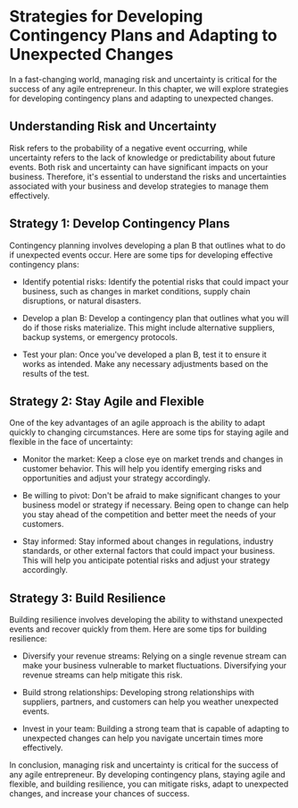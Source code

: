 Strategies for Developing Contingency Plans and Adapting to Unexpected Changes
================================================================================================================================================

In a fast-changing world, managing risk and uncertainty is critical for the success of any agile entrepreneur. In this chapter, we will explore strategies for developing contingency plans and adapting to unexpected changes.

Understanding Risk and Uncertainty
----------------------------------

Risk refers to the probability of a negative event occurring, while uncertainty refers to the lack of knowledge or predictability about future events. Both risk and uncertainty can have significant impacts on your business. Therefore, it's essential to understand the risks and uncertainties associated with your business and develop strategies to manage them effectively.

Strategy 1: Develop Contingency Plans
-------------------------------------

Contingency planning involves developing a plan B that outlines what to do if unexpected events occur. Here are some tips for developing effective contingency plans:

* Identify potential risks: Identify the potential risks that could impact your business, such as changes in market conditions, supply chain disruptions, or natural disasters.

* Develop a plan B: Develop a contingency plan that outlines what you will do if those risks materialize. This might include alternative suppliers, backup systems, or emergency protocols.

* Test your plan: Once you've developed a plan B, test it to ensure it works as intended. Make any necessary adjustments based on the results of the test.

Strategy 2: Stay Agile and Flexible
-----------------------------------

One of the key advantages of an agile approach is the ability to adapt quickly to changing circumstances. Here are some tips for staying agile and flexible in the face of uncertainty:

* Monitor the market: Keep a close eye on market trends and changes in customer behavior. This will help you identify emerging risks and opportunities and adjust your strategy accordingly.

* Be willing to pivot: Don't be afraid to make significant changes to your business model or strategy if necessary. Being open to change can help you stay ahead of the competition and better meet the needs of your customers.

* Stay informed: Stay informed about changes in regulations, industry standards, or other external factors that could impact your business. This will help you anticipate potential risks and adjust your strategy accordingly.

Strategy 3: Build Resilience
----------------------------

Building resilience involves developing the ability to withstand unexpected events and recover quickly from them. Here are some tips for building resilience:

* Diversify your revenue streams: Relying on a single revenue stream can make your business vulnerable to market fluctuations. Diversifying your revenue streams can help mitigate this risk.

* Build strong relationships: Developing strong relationships with suppliers, partners, and customers can help you weather unexpected events.

* Invest in your team: Building a strong team that is capable of adapting to unexpected changes can help you navigate uncertain times more effectively.

In conclusion, managing risk and uncertainty is critical for the success of any agile entrepreneur. By developing contingency plans, staying agile and flexible, and building resilience, you can mitigate risks, adapt to unexpected changes, and increase your chances of success.


